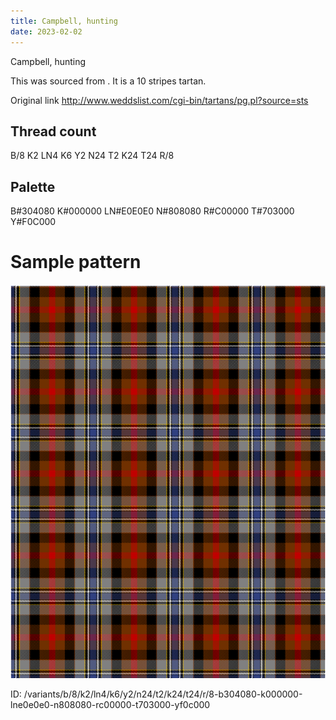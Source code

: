 ```yaml
---
title: Campbell, hunting
date: 2023-02-02
---
```

Campbell, hunting

This was sourced from <no value>.  It is a 10 stripes tartan.

Original link http://www.weddslist.com/cgi-bin/tartans/pg.pl?source=sts

## Thread count
B/8 K2 LN4 K6 Y2 N24 T2 K24 T24 R/8

## Palette
B#304080 K#000000 LN#E0E0E0 N#808080 R#C00000 T#703000 Y#F0C000

# Sample pattern

![Tartan detail](tartan.png "B/8 K2 LN4 K6 Y2 N24 T2 K24 T24 R/8 tartan")

ID: /variants/b/8/k2/ln4/k6/y2/n24/t2/k24/t24/r/8-b304080-k000000-lne0e0e0-n808080-rc00000-t703000-yf0c000